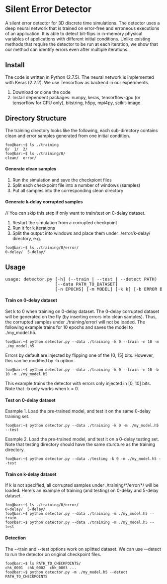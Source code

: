 # Silent Error Detector

A silent error detector for 3D discrete time simulations. The detector uses a deep neural network that is trained 
on error-free and erroneous executions of an application. It is able to detect bit-flips in in-memory physical variables
of applications with different initial conditions. Unlike existing methods that require the detector to be run at each
iteration, we show that our method can identify errors even after multiple iterations.


## Install

The code is written in Python (2.7.5). The neural network is implemented with Keras (2.2.2). We use Tensorflow as backend in our
experiments.
1. Download or clone the code
2. Install dependent packages:
  numpy, keras, tensorflow-gpu (or tensorflow for CPU only), bitstring, h5py, mpi4py, scikit-image.

## Directory Structure

The training directory looks like the following, each sub-directory contains clean and error samples generated from one initial condition.
```console
foo@bar:~$ ls ./training
0/  1/  2/
foo@bar:~$ ls ./training/0/
clean/  error/
```
#### Generate clean samples
1. Run the simulation and save the checkpiont files
2. Split each checkpoint file into a number of windows (samples)
3. Put all samples into the corresponding clean directory

#### Generate k-delay corrupted samples
// You can skip this step if only want to train/test on 0-delay dataset. 
1. Restart the simulation from a corrupted checkpoint
2. Run it for k iterations
3. Split the output into windows and place them under ./error/k-delay/ directory, e.g.
```console
foo@bar:~$ ls ./training/0/error/
0-delay/  5-delay/
```

## Usage
<pre>
usage: detector.py [-h] (--train | --test | --detect PATH)
                   [--data PATH_TO_DATASET] 
                   [-n EPOCHS] [-m MODEL] [-k k] [-b ERROR_BIT_RANGE]
</pre>


#### Train on 0-delay dataset
Set k to 0 when training on 0-delay dataset. The 0-delay corrupted dataset will be generated on the fly
(by inserting errors into clean samples). Thus, the corrupted samples under ./training/error/ will not be loaded.
The following example trains for 10 epochs and saves the model to ./my_model.h5.
```console
foo@bar:~$ python detector.py --data ./training -k 0 --train -n 10 -m ./my_model.h5
```

Errors by default are injected by flipping one of the [0, 15] bits. However, this can be modified by -b option.
```console
foo@bar:~$ python detector.py --data ./training -k 0 --train -n 10 -b 10 -m ./my_model.h5
```
This example trains the detector with errors only injected in [0, 10] bits. Note that -b only works when k = 0.


#### Test on 0-delay dataset
Example 1. Load the pre-trained model, and test it on the same 0-delay training set.
```console
foo@bar:~$ python detector.py --data ./training -k 0 -m ./my_model.h5 --test
```

Example 2. Load the pre-trained model, and test it on a 0-delay testing set. Note that testing directory should have the same
sturcture as the training directory.
```console
foo@bar:~$ python detector.py --data ./testing -k 0 -m ./my_model.h5 --test
```

#### Train on k-delay dataset
If k is not specified, all corrupted samples under ./training/\*/error/\*/ will be loaded.
Here's an example of training (and testing) on 0-delay and 5-delay dataset.
```console
foo@bar:~$ ls ./training/0/error/
0-delay/  5-delay/
foo@bar:~$ python detector.py --data ./training -m ./my_model.h5 --train
foo@bar:~$ python detector.py --data ./training -m ./my_model.h5 --test
```


#### Detection
The --train and --test options work on splitted dataset. We can use --detect to run the detector on original checkpoint files. 
```console
foo@bar:~$ ls PATH_TO_CHECKPOINTS/
chk_0001  chk_0002  chk_0003 ...
foo@bar:~$ python detector.py -m ./my_model.h5 --detect PATH_TO_CHECKPOINTS
```

